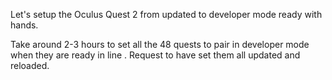 Let's setup the Oculus Quest 2 from updated to developer mode ready with hands.



Take around 2-3 hours to set all the 48 quests to pair in developer mode when they are ready in line .
Request to have set them all updated and reloaded.
